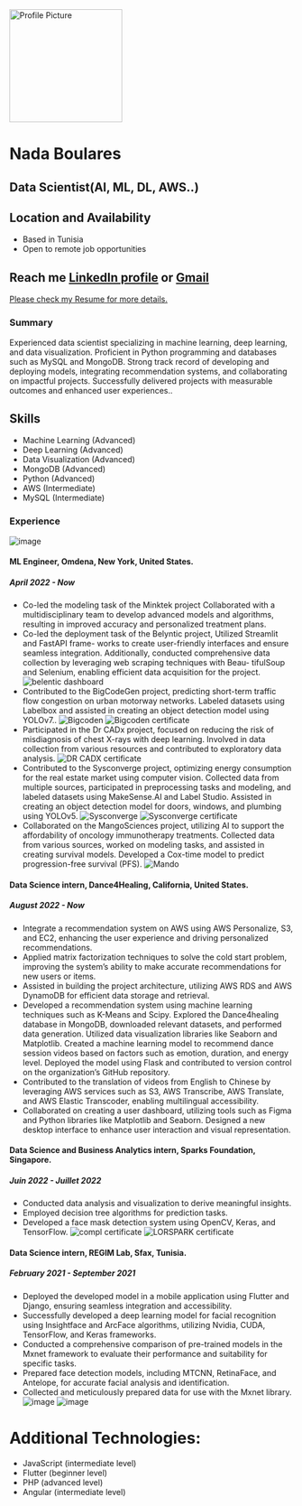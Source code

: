 <img src="nada_boulares.png" alt="Profile Picture" width="200"/>

# Nada Boulares

## Data Scientist(AI, ML, DL, AWS..)
## Location and Availability

- Based in Tunisia
- Open to remote job opportunities
## Reach me [LinkedIn profile](https://www.linkedin.com/in/nada-boulares-83129214b/)  or [Gmail](nada.boulaares@gmail.com)
[Please check my Resume for more details.](https://drive.google.com/file/d/1pRxb8qQWBMS1EiTPUVY0mpfwfSilLYAf/view?usp=sharing)

### Summary
Experienced data scientist specializing in machine learning, deep learning,
and data visualization. Proficient in Python programming and databases
such as MySQL and MongoDB. Strong track record of developing and
deploying models, integrating recommendation systems, and collaborating
on impactful projects. Successfully delivered projects with measurable
outcomes and enhanced user experiences..
## Skills

- Machine Learning (Advanced)
- Deep Learning (Advanced)
- Data Visualization (Advanced)
- MongoDB (Advanced)
- Python (Advanced)
- AWS (Intermediate)
- MySQL (Intermediate)

### Experience
![image](omlor.png)
#### ML Engineer, Omdena, New York, United States.
##### April 2022 - Now
- Co-led the modeling task of the Minktek project Collaborated with a multidisciplinary
team to develop advanced models and algorithms, resulting in improved accuracy and
personalized treatment plans.
- Co-led the deployment task of the Belyntic project, Utilized Streamlit and FastAPI frame-
works to create user-friendly interfaces and ensure seamless integration. Additionally,
conducted comprehensive data collection by leveraging web scraping techniques with Beau-
tifulSoup and Selenium, enabling efficient data acquisition for the project.
![belentic dashboard](BELENTIC.png)
- Contributed to the BigCodeGen project, predicting short-term traffic flow congestion on
urban motorway networks. Labeled datasets using Labelbox and assisted in creating an
object detection model using YOLOv7..
 ![Bigcoden](b.png)
 ![Bigcoden certificate](bigcoden.png)
- Participated in the Dr CADx project, focused on reducing the risk of misdiagnosis of chest X-rays with deep learning. Involved in data collection from various resources and contributed to exploratory data analysis.
![DR CADX certificate](drcadx.png)
- Contributed to the Sysconverge project, optimizing energy consumption for the real estate
market using computer vision. Collected data from multiple sources, participated in
preprocessing tasks and modeling, and labeled datasets using MakeSense.AI and Label
Studio. Assisted in creating an object detection model for doors, windows, and plumbing
using YOLOv5.
 ![Sysconverge](s.png)
![Sysconverge certificate](sysconverge.png)
- Collaborated on the MangoSciences project, utilizing AI to support the affordability of
oncology immunotherapy treatments. Collected data from various sources, worked on
modeling tasks, and assisted in creating survival models. Developed a Cox-time model to
predict progression-free survival (PFS).
![Mando](m.png)
#### Data Science intern, Dance4Healing, California, United States.
##### August 2022 - Now
- Integrate a recommendation system on AWS using AWS Personalize, S3, and EC2, enhancing
the user experience and driving personalized recommendations.
- Applied matrix factorization techniques to solve the cold start problem, improving the
system’s ability to make accurate recommendations for new users or items.
- Assisted in building the project architecture, utilizing AWS RDS and AWS DynamoDB for
efficient data storage and retrieval.
- Developed a recommendation system using machine learning techniques such as K-Means
and Scipy. Explored the Dance4healing database in MongoDB, downloaded relevant
datasets, and performed data generation. Utilized data visualization libraries like Seaborn
and Matplotlib. Created a machine learning model to recommend dance session videos
based on factors such as emotion, duration, and energy level. Deployed the model using
Flask and contributed to version control on the organization’s GitHub repository.
- Contributed to the translation of videos from English to Chinese by leveraging AWS services
such as S3, AWS Transcribe, AWS Translate, and AWS Elastic Transcoder, enabling
multilingual accessibility.
- Collaborated on creating a user dashboard, utilizing tools such as Figma and Python
libraries like Matplotlib and Seaborn. Designed a new desktop interface to enhance user
interaction and visual representation.



#### Data Science and Business Analytics intern, Sparks Foundation, Singapore.
##### Juin 2022 - Juillet 2022
- Conducted data analysis and visualization to derive meaningful insights.
- Employed decision tree algorithms for prediction tasks.
- Developed a face mask detection system using OpenCV, Keras, and TensorFlow.
![compl certificate](sparks.png)
![LORSPARK certificate](lors.png)

#### Data Science intern, REGIM Lab, Sfax, Tunisia.
##### February 2021 - September 2021
- Deployed the developed model in a mobile application using Flutter and Django, ensuring
seamless integration and accessibility.
- Successfully developed a deep learning model for facial recognition using Insightface and
ArcFace algorithms, utilizing Nvidia, CUDA, TensorFlow, and Keras frameworks.
- Conducted a comprehensive comparison of pre-trained models in the Mxnet framework to
evaluate their performance and suitability for specific tasks.
- Prepared face detection models, including MTCNN, RetinaFace, and Antelope, for accurate
facial analysis and identification.
- Collected and meticulously prepared data for use with the Mxnet library.
![image](bio1.png)
![image](bio2.png)

# Additional Technologies:
- JavaScript (intermediate level)
- Flutter (beginner level)
- PHP (advanced level)
- Angular (intermediate level)
